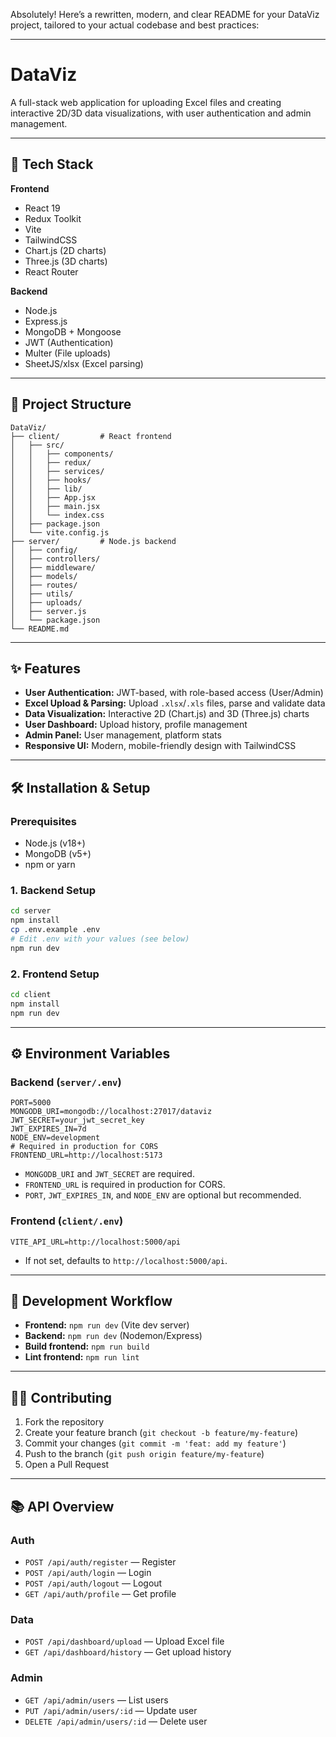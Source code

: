 Absolutely! Here’s a rewritten, modern, and clear README for your DataViz project, tailored to your actual codebase and best practices:

---

# DataViz

A full-stack web application for uploading Excel files and creating interactive 2D/3D data visualizations, with user authentication and admin management.

---

## 🚀 Tech Stack

**Frontend**
- React 19
- Redux Toolkit
- Vite
- TailwindCSS
- Chart.js (2D charts)
- Three.js (3D charts)
- React Router

**Backend**
- Node.js
- Express.js
- MongoDB + Mongoose
- JWT (Authentication)
- Multer (File uploads)
- SheetJS/xlsx (Excel parsing)

---

## 📁 Project Structure

```
DataViz/
├── client/         # React frontend
│   ├── src/
│   │   ├── components/
│   │   ├── redux/
│   │   ├── services/
│   │   ├── hooks/
│   │   ├── lib/
│   │   ├── App.jsx
│   │   ├── main.jsx
│   │   └── index.css
│   ├── package.json
│   └── vite.config.js
├── server/         # Node.js backend
│   ├── config/
│   ├── controllers/
│   ├── middleware/
│   ├── models/
│   ├── routes/
│   ├── utils/
│   ├── uploads/
│   ├── server.js
│   └── package.json
└── README.md
```

---

## ✨ Features

- **User Authentication:** JWT-based, with role-based access (User/Admin)
- **Excel Upload & Parsing:** Upload `.xlsx`/`.xls` files, parse and validate data
- **Data Visualization:** Interactive 2D (Chart.js) and 3D (Three.js) charts
- **User Dashboard:** Upload history, profile management
- **Admin Panel:** User management, platform stats
- **Responsive UI:** Modern, mobile-friendly design with TailwindCSS

---

## 🛠️ Installation & Setup

### Prerequisites
- Node.js (v18+)
- MongoDB (v5+)
- npm or yarn

### 1. Backend Setup

```bash
cd server
npm install
cp .env.example .env
# Edit .env with your values (see below)
npm run dev
```

### 2. Frontend Setup

```bash
cd client
npm install
npm run dev
```

---

## ⚙️ Environment Variables

### Backend (`server/.env`)

```env
PORT=5000
MONGODB_URI=mongodb://localhost:27017/dataviz
JWT_SECRET=your_jwt_secret_key
JWT_EXPIRES_IN=7d
NODE_ENV=development
# Required in production for CORS
FRONTEND_URL=http://localhost:5173
```
- `MONGODB_URI` and `JWT_SECRET` are required.
- `FRONTEND_URL` is required in production for CORS.
- `PORT`, `JWT_EXPIRES_IN`, and `NODE_ENV` are optional but recommended.

### Frontend (`client/.env`)

```env
VITE_API_URL=http://localhost:5000/api
```
- If not set, defaults to `http://localhost:5000/api`.

---

## 🚦 Development Workflow

- **Frontend:** `npm run dev` (Vite dev server)
- **Backend:** `npm run dev` (Nodemon/Express)
- **Build frontend:** `npm run build`
- **Lint frontend:** `npm run lint`

---

## 🧑‍💻 Contributing

1. Fork the repository
2. Create your feature branch (`git checkout -b feature/my-feature`)
3. Commit your changes (`git commit -m 'feat: add my feature'`)
4. Push to the branch (`git push origin feature/my-feature`)
5. Open a Pull Request

---

## 📚 API Overview

### Auth
- `POST /api/auth/register` — Register
- `POST /api/auth/login` — Login
- `POST /api/auth/logout` — Logout
- `GET /api/auth/profile` — Get profile

### Data
- `POST /api/dashboard/upload` — Upload Excel file
- `GET /api/dashboard/history` — Get upload history

### Admin
- `GET /api/admin/users` — List users
- `PUT /api/admin/users/:id` — Update user
- `DELETE /api/admin/users/:id` — Delete user

